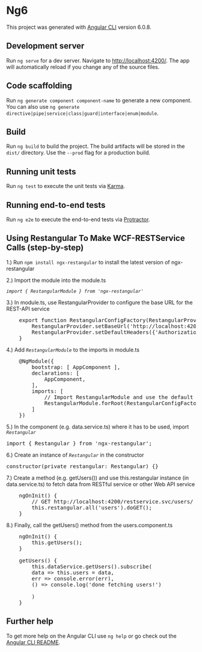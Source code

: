 # Ng6

This project was generated with [Angular CLI](https://github.com/angular/angular-cli) version 6.0.8.

## Development server

Run `ng serve` for a dev server. Navigate to [http://localhost:4200/](http://localhost:4200/). The app will automatically reload if you change any of the source files.

## Code scaffolding

Run `ng generate component component-name` to generate a new component. You can also use `ng generate directive|pipe|service|class|guard|interface|enum|module`.

## Build

Run `ng build` to build the project. The build artifacts will be stored in the `dist/` directory. Use the `--prod` flag for a production build.

## Running unit tests

Run `ng test` to execute the unit tests via [Karma](https://karma-runner.github.io).

## Running end-to-end tests

Run `ng e2e` to execute the end-to-end tests via [Protractor](http://www.protractortest.org/).

## Using Restangular To Make WCF-RESTService Calls (step-by-step)

1.) Run `npm install ngx-restangular` to install the latest version of ngx-restangular

2.) Import the module into the module.ts

*`import { RestangularModule } from 'ngx-restangular'`*


3.)  In module.ts, use RestangularProvider to configure the base URL for the REST-API service

<pre>
    export function RestangularConfigFactory(RestangularProvider) {
        RestangularProvider.setBaseUrl('http://localhost:4200/restservice.svc');
        RestangularProvider.setDefaultHeaders({'Authorization': 'Bearer UDXPx-Xko0w4BRKajozCVy20X11MRZs1'})
    }
</pre>

4.) Add *`RestangularModule`* to the imports in module.ts

<pre>
    @NgModule({
        bootstrap: [ AppComponent ],
        declarations: [
            AppComponent,
        ],
        imports: [
            // Import RestangularModule and use the default config factory
            RestangularModule.forRoot(RestangularConfigFactory),
        ]
    })
</pre>

5.) In the component (e.g. data.service.ts) where it has to be used, import *`Restangular`*

<pre>import { Restangular } from 'ngx-restangular';</pre>


6.) Create an instance of *`Restangular`* in the constructor

<pre>constructor(private restangular: Restangular) {}</pre>

7.) Create a method (e.g. getUsers()) and use this.restangular instance (in data.service.ts) to fetch data from RESTful service or other Web API service

<pre>
    ngOnInit() {
        // GET http://localhost:4200/restservice.svc/users/
        this.restangular.all('users').doGET();
    }
</pre>

8.) Finally, call the getUsers() method from the users.component.ts

<pre>
    ngOnInit() {
        this.getUsers();
    }

    getUsers() {
        this.dataService.getUsers().subscribe(
        data => this.users = data,
        err => console.error(err),
        () => console.log('done fetching users!')
        
        )
    }
</pre>

## Further help

To get more help on the Angular CLI use `ng help` or go check out the [Angular CLI README](https://github.com/angular/angular-cli/blob/master/README.md).
